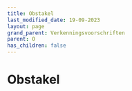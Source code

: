 ```yaml
---
title: Obstakel
last_modified_date: 19-09-2023
layout: page
grand_parent: Verkenningsvoorschriften
parent: O
has_children: false
---
```


Obstakel
========

